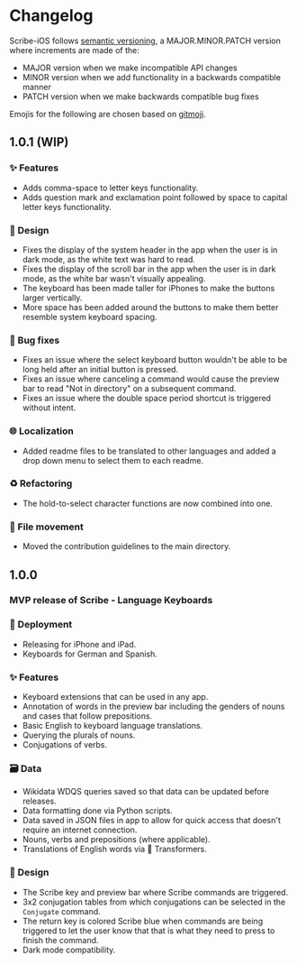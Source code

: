 # Changelog

Scribe-iOS follows [semantic versioning](https://semver.org/), a MAJOR.MINOR.PATCH version where increments are made of the:

- MAJOR version when we make incompatible API changes
- MINOR version when we add functionality in a backwards compatible manner
- PATCH version when we make backwards compatible bug fixes

Emojis for the following are chosen based on [gitmoji](https://gitmoji.dev/).

## 1.0.1 (WIP)

### ✨ Features

- Adds comma-space to letter keys functionality.
- Adds question mark and exclamation point followed by space to capital letter keys functionality.

### 🎨 Design

- Fixes the display of the system header in the app when the user is in dark mode, as the white text was hard to read.
- Fixes the display of the scroll bar in the app when the user is in dark mode, as the white bar wasn't visually appealing.
- The keyboard has been made taller for iPhones to make the buttons larger vertically.
- More space has been added around the buttons to make them better resemble system keyboard spacing.

### 🐛 Bug fixes

- Fixes an issue where the select keyboard button wouldn't be able to be long held after an initial button is pressed.
- Fixes an issue where canceling a command would cause the preview bar to read "Not in directory" on a subsequent command.
- Fixes an issue where the double space period shortcut is triggered without intent.

### 🌐 Localization

- Added readme files to be translated to other languages and added a drop down menu to select them to each readme.

### ♻️ Refactoring

- The hold-to-select character functions are now combined into one.

### 🚚 File movement

- Moved the contribution guidelines to the main directory.

## 1.0.0

### MVP release of Scribe - Language Keyboards

### 🚀 Deployment

- Releasing for iPhone and iPad.
- Keyboards for German and Spanish.

### ✨ Features

- Keyboard extensions that can be used in any app.
- Annotation of words in the preview bar including the genders of nouns and cases that follow prepositions.
- Basic English to keyboard language translations.
- Querying the plurals of nouns.
- Conjugations of verbs.

### 🗃️ Data

- Wikidata WDQS queries saved so that data can be updated before releases.
- Data formatting done via Python scripts.
- Data saved in JSON files in app to allow for quick access that doesn't require an internet connection.
- Nouns, verbs and prepositions (where applicable).
- Translations of English words via 🤗 Transformers.

### 🎨 Design

- The Scribe key and preview bar where Scribe commands are triggered.
- 3x2 conjugation tables from which conjugations can be selected in the `Conjugate` command.
- The return key is colored Scribe blue when commands are being triggered to let the user know that that is what they need to press to finish the command.
- Dark mode compatibility.
